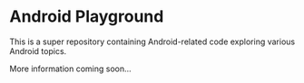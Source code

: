# Android Playground

This is a super repository containing Android-related code exploring various Android topics. 

More information coming soon...